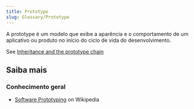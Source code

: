 ```yaml
---
title: Prototype
slug: Glossary/Prototype
---
```


A prototype é um modelo que exibe a aparência e o comportamento de um aplicativo ou produto no início do ciclo de vida do desenvolvimento.

See [Inheritance and the prototype chain](/pt-BR/docs/Web/JavaScript/Inheritance_and_the_prototype_chain)

## Saiba mais

### Conhecimento geral

- [Software Prototyping](https://en.wikipedia.org/wiki/Software_Prototyping) on Wikipedia
